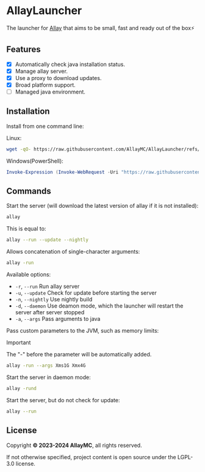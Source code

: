 # AllayLauncher

The launcher for [Allay](https://github.com/AllayMC/Allay) that aims to be small, fast and ready out of the box⚡

## Features

- [x] Automatically check java installation status.
- [x] Manage allay server.
- [x] Use a proxy to download updates.
- [x] Broad platform support.
- [ ] Managed java environment.

## Installation

Install from one command line:

Linux:

```bash
wget -qO- https://raw.githubusercontent.com/AllayMC/AllayLauncher/refs/heads/main/scripts/install_linux.sh | bash
```

Windows(PowerShell):

```powershell
Invoke-Expression (Invoke-WebRequest -Uri "https://raw.githubusercontent.com/AllayMC/AllayLauncher/refs/heads/main/scripts/install_windows.ps1").Content
```

## Commands

Start the server (will download the latest version of allay if it is not installed):

```bash
allay
```

This is equal to:

```bash
allay --run --update --nightly
```

Allows concatenation of single-character arguments:

```bash
allay -run
```

Available options:

- `-r`, `--run` Run allay server
- `-u`, `--update` Check for update before starting the server
- `-n`, `--nightly` Use nightly build
- `-d`, `--daemon` Use deamon mode, which the launcher will restart the server after server stopped
- `-a`, `--args` Pass arguments to java

Pass custom parameters to the JVM, such as memory limits:

> [!IMPORTANT]
> The "-" before the parameter will be automatically added.

```bash
allay -run --args Xms1G Xmx4G
```

Start the server in daemon mode:

```bash
allay -rund
```

Start the server, but do not check for update:

```bash
allay --run
```

## License

Copyright **:copyright: 2023-2024 AllayMC**, all rights reserved.

If not otherwise specified, project content is open source under the LGPL-3.0 license.
